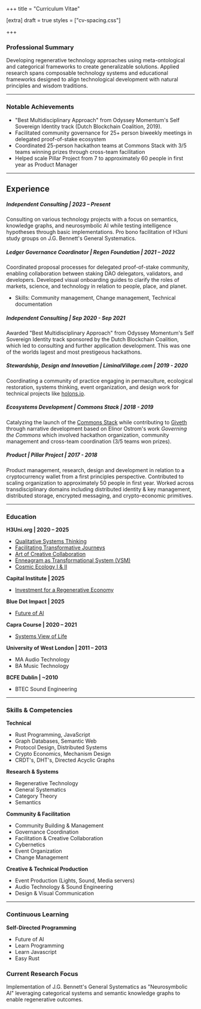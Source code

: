 +++
title = "Curriculum Vitae"

[extra]
draft = true
styles = ["cv-spacing.css"]

+++

### Professional Summary
Developing regenerative technology approaches using meta-ontological and categorical frameworks to create generalizable solutions. Applied research spans composable technology systems and educational frameworks designed to align technological development with natural principles and wisdom traditions.

-----

### Notable Achievements

- "Best Multidisciplinary Approach" from Odyssey Momentum's Self Sovereign Identity track (Dutch Blockchain Coalition, 2019).
- Facilitated community governance for 25+ person biweekly meetings in delegated proof-of-stake ecosystem
- Coordinated 25-person hackathon teams at Commons Stack with 3/5 teams winning prizes through cross-team facilitation
- Helped scale Pillar Project from 7 to approximately 60 people in first year as Product Manager

-----

## Experience

##### **Independent Consulting | 2023 – Present**

Consulting on various technology projects with a focus on semantics, knowledge graphs, and neurosymbolic AI while testing intelligence hypotheses through basic implementations. Pro bono facilitation of H3uni study groups on J.G. Bennett's General Systematics.

##### **Ledger Governance Coordinator | Regen Foundation | 2021 – 2022**

Coordinated proposal processes for delegated proof-of-stake community, enabling collaboration between staking DAO delegators, validators, and developers. Developed visual onboarding guides to clarify the roles of markets, science, and technology in relation to people, place, and planet.

- Skills: Community management, Change management, Technical documentation

##### **Independent Consulting | Sep 2020 - Sep 2021** 

Awarded "Best Multidisciplinary Approach" from Odyssey Momentum's Self Sovereign Identity track sponsored by the Dutch Blockchain Coalition, which led to consulting and further application development. This was one of the worlds lagest and most prestigeous hackathons. 

##### **Stewardship, Design and Innovation | LiminalVillage.com | 2019 - 2020**

Coordinating a community of practice engaging in permaculture, ecological restoration, systems thinking, event organization, and design work for technical projects like [holons.io](https://www.holons.io/).

##### **Ecosystems Development | Commons Stack | 2018 - 2019**

Catalyzing the launch of the [Commons Stack](https://www.commonsstack.org/) while contributing to [Giveth](giveth.io) through narrative development based on Elinor Ostrom's work *Governing the Commons* which involved hackathon organization, community management and cross-team coordination (3/5 teams won prizes).

##### **Product | Pillar Project | 2017 - 2018**

Product management, research, design and development in relation to a cryptocurrency wallet from a first principles perspective. Contributed to scaling organization to approximately 50 people in first year. Worked across transdisciplinary domains including distributed identity & key management, distributed storage, encrypted messaging, and crypto-economic primitives.

---

### Education
**H3Uni.org | 2020 – 2025**

- [Qualitative Systems Thinking](https://www.h3uni.org/events-and-activities/courses/qualitative-systems-thinking/)
- [Facilitating Transformative Journeys](https://www.h3uni.org/events-and-activities/courses/facilitating-transformational-journeys-ii/)
- [Art of Creative Collaboration](https://www.h3uni.org/events-and-activities/courses/the-art-of-creative-collaboration/)
- [Enneagram as Transformational System (VSM)](https://www.h3uni.org/events-and-activities/courses/the-transformational-system-as-enneagram/)
- [Cosmic Ecology I & II](https://www.h3uni.org/events-and-activities/courses/the-cosmic-ecology-programme/)

**Capital Institute | 2025**

- [Investment for a Regenerative Economy](https://capitalinstitute.org/investment-for-a-regenerative-economy-course/)

**Blue Dot Impact | 2025**
- [Future of AI](https://bluedot.org/certification?id=rec6AMngOqfgKgwLA)

**Capra Course | 2020 – 2021**

- [Systems View of Life](https://www.capracourse.net/)

**University of West London | 2011 – 2013**
- MA Audio Technology
- BA Music Technology

**BCFE Dublin | ~2010**

- BTEC Sound Engineering

----

### Skills & Competencies
**Technical**

- Rust Programming, JavaScript
- Graph Databases, Semantic Web
- Protocol Design, Distributed Systems
- Crypto Economics, Mechanism Design
- CRDT's, DHT's, Directed Acyclic Graphs

**Research & Systems**

- Regenerative Technology
- General Systematics
- Category Theory
- Semantics

**Community & Facilitation**

- Community Building & Management
- Governance Coordination
- Facilitation & Creative Collaboration
- Cybernetics
- Event Organization
- Change Management

**Creative & Technical Production**

- Event Production (Lights, Sound, Media servers)
- Audio Technology & Sound Engineering
- Design & Visual Communication

---

### Continuous Learning
**Self-Directed Programming**

- Future of AI
- Learn Programming
- Learn Javascript
- Easy Rust

### Current Research Focus

Implementation of J.G. Bennett's General Systematics as "Neurosymbolic AI" leveraging categorical systems and semantic knowledge graphs to enable regenerative outcomes.
